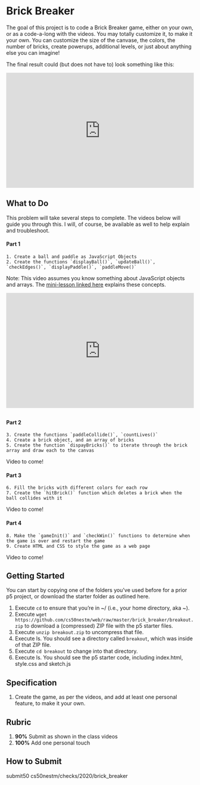 # Brick Breaker

The goal of this project is to code a Brick Breaker game, either on your own, or as a code-a-long with the videos. You may totally customize it, to make it your own. You can customize the size of the canvase, the colors, the number of bricks, create powerups, additional levels, or just about anything else you can imagine!

<style type="text/css">
.iframe_container {
	position: relative;
	padding-bottom: 56.25%; 
	padding-top: 25px;
	height: 0;
	margin-bottom: 30px;
}

.iframe_container iframe {
	position: absolute;
	top: 0;
	left: 0;
	width: 100%;
	height: 100%;
}
</style>

The final result could (but does not have to) look something like this:

<div class="iframe_container">
<iframe src="https://www.youtube.com/embed/AQeTDaI3ik8" frameborder="0" allow="accelerometer; autoplay; encrypted-media; gyroscope; picture-in-picture" allowfullscreen></iframe>
</div>

## What to Do

This problem will take several steps to complete. The videos below will guide you through this. I will, of course, be available as well to help explain and troubleshoot.

#### Part 1
```
1. Create a ball and paddle as JavaScript Objects
2. Create the functions `displayBall()`, `updateBall()`, `checkEdges()`, `displayPaddle()`, `paddleMove()`
```

Note: This video assumes you know something about JavaScript objects and arrays. The [mini-lesson linked here](https://cs50nestm.github.io/web/objects-and-arrays/) explains these concepts.

<div class="iframe_container">
<iframe src="https://www.youtube.com/embed/SyDtIDO-TFk" frameborder="0" allow="accelerometer; autoplay; encrypted-media; gyroscope; picture-in-picture" allowfullscreen></iframe>
</div>

#### Part 2
```
3. Create the functions `paddleCollide()`, `countLives()`
4. Create a brick object, and an array of bricks
5. Create the function `dispayBricks()` to iterate through the brick array and draw each to the canvas
```
Video to come!

#### Part 3
```
6. Fill the bricks with different colors for each row
7. Create the `hitBrick()` function which deletes a brick when the ball collides with it
```
Video to come!

#### Part 4
```
8. Make the `gameInit()` and `checkWin()` functions to determine when the game is over and restart the game
9. Create HTML and CSS to style the game as a web page
```
Video to come!

## Getting Started

You can start by copying one of the folders you've used before for a prior p5 project, or download the starter folder as outlined here.

1. Execute `cd` to ensure that you’re in ~/ (i.e., your home directory, aka ~).
2. Execute `wget https://github.com/cs50nestm/web/raw/master/brick_breaker/breakout.zip` to download a (compressed) ZIP file with the p5 starter files.
1. Execute `unzip breakout.zip` to uncompress that file.
1. Execute ls. You should see a directory called `breakout`, which was inside of that ZIP file.
1. Execute `cd breakout` to change into that directory.
1. Execute ls. You should see the p5 starter code, including index.html, style.css and sketch.js

## Specification

1. Create the game, as per the videos, and add at least one personal feature, to make it your own.

## Rubric

1. **90%** Submit as shown in the class videos
1. **100%** Add one personal touch

## How to Submit

submit50 cs50nestm/checks/2020/brick_breaker


